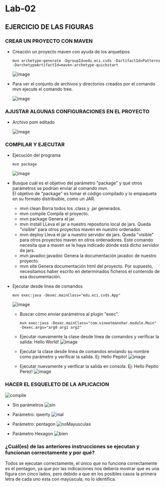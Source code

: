 # Lab-02

## EJERCICIO DE LAS FIGURAS

### CREAR UN PROYECTO CON MAVEN

* Creación un proyecto maven con ayuda de los arquetipos 

  ```
  mvn archetype:generate -DgroupId=edu.eci.cvds -DartifactId=Patterns -DarchetypeArtifactId=maven-archetype-quickstart
  ```
  ![image](https://user-images.githubusercontent.com/98135902/152023304-2a876161-bcd5-4500-9ce2-0adf7a8a948b.png)

* Para ver el conjunto de archivos y directorios creados por el comando mvn ejecute el comando tree.
  
  ![image](https://user-images.githubusercontent.com/98135902/152020192-d663ad7c-4314-47ba-979a-a6b04a77e39a.png)

### AJUSTAR ALGUNAS CONFIGURACIONES EN EL PROYECTO

* Archivo pom editado

  ![image](https://user-images.githubusercontent.com/98135902/152020258-d4b20974-da7c-4528-b992-dbf2e6c82ed5.png)


### COMPILAR Y EJECUTAR

* Ejecución del programa

  ```
  mvn package
  ```
  ![image](https://user-images.githubusercontent.com/98135902/152020441-16b38972-6ee5-4f0f-a6ef-f5727f39198c.png)

* Busque cuál es el objetivo del parámetro "package" y qué otros parámetros se podrían enviar al comando mvn.\
  El objetivo de "package" es tomar el código compilado y lo empaqueta en su formato distribuible, como un JAR.
  * mvn clean Borra todos los .class y .jar generados.
  * mvn compile Compila el proyecto.
  * mvn package Genera el jar.
  * mvn install LLeva el jar a nuestro repositorio local de jars. Queda "visible" para otros proyectos maven en nuestro ordenador.
  * mvn deploy Lleva el jar a nuestro servidor de jars. Queda "visible" para otros proyectos maven en otros ordenadores. Este comando necesita que a maven se le haya indicado       dónde está dicho servidor de jars.
  * mvn javadoc:javadoc Genera la documentación javadoc de nuestro proyecto.
  * mvn site Genera documentación html del proyecto. Por supuesto, necesitamos haber escrito en determinados ficheros el contenido de esa documentación.
  
* Ejecutar desde linea de comandos
  ```
  mvn exec:java -Dexec.mainClass="edu.eci.cvds.App"
  ```
  ![image](https://user-images.githubusercontent.com/98135902/152022117-ba4bf557-ab93-4489-9d9d-cc59842b4bb4.png)

  * Buscar cómo enviar parámetros al plugin "exec".
    ```
    mvn exec:java -Dexec.mainClass="com.vineetmanohar.module.Main" -Dexec.args="arg0 arg1 arg2" 
    ```
  * Ejecutar nuevamente la clase desde línea de comandos y verificar la salida: Hello World!
    ![image](https://user-images.githubusercontent.com/98135902/152022587-b36ab999-6439-4de7-bc95-25b5e9e8d988.png)

  * Ejecutar la clase desde línea de comandos enviando su nombre como parámetro y verificar la salida. Ej: Hello Pepito!
    ![image](https://user-images.githubusercontent.com/98135902/152022800-a56a150b-69cc-4092-8946-a6b42d60624d.png)

  * Ejecutar nuevamente y verificar la salida en consola. Ej: Hello Pepito Perez!
    ![image](https://user-images.githubusercontent.com/98135902/152022850-48bc3422-f480-4ae8-a6d3-de755cba2ba5.png)
    
 ### HACER EL ESQUELETO DE LA APLICACION
 
  ![compile](https://user-images.githubusercontent.com/79550161/152276014-24ecd117-83ea-4ab0-ad15-fce523f6c762.JPG)
  
  * Sin parámetros
  ![sin](https://user-images.githubusercontent.com/79550161/152276080-2255dadc-d229-46cb-a37a-5962708be300.JPG)

  * Parámetro: qwerty
  ![mal](https://user-images.githubusercontent.com/79550161/152276178-79e45f45-f295-47ec-b89d-6a4be4dda175.JPG)

  * Parámetro: pentagon
  ![noMayusculas](https://user-images.githubusercontent.com/79550161/152276224-4a362acf-0d11-4e86-8e3e-b2620f1ff375.JPG)
  
  * Parámetro Hexagon
  ![bien](https://user-images.githubusercontent.com/79550161/152276274-a157fd9c-b6b7-40a0-bdb5-e74fb5e841d4.JPG)
  
  ### ¿Cuál(es) de las anteriores instrucciones se ejecutan y funcionan correctamente y por qué?
  Todos se ejecutan correctamente, el único que no funciona correctamente es el pentagon, ya que por las indicaciones nos debería mostrar
  que es una figura con cinco lados, pero debido a que en los posibles casos la primera letra de cada uno esta con mayúscula, no lo identifica.

